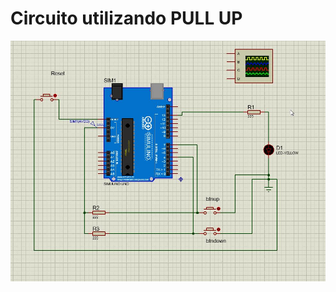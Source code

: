 # Circuito utilizando PULL UP

![](./Blink-alisson-acelerate-1touch-debounce.jpg)


  

<!--
By Alisson Cavalcante e Silva
12/09/2018
-->



